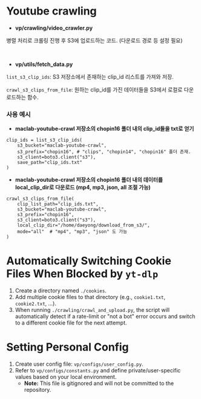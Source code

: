 # Youtube crawling

- **vp/crawling/video_crawler.py**

병렬 처리로 크롤링 진행 후 S3에 업로드하는 코드. (다운로드 경로 등 설정 필요)

<br>

- **vp/utils/fetch_data.py**

`list_s3_clip_ids`: S3 저장소에서 존재하는 clip_id 리스트를 가져와 저장.

`crawl_s3_clips_from_file`: 원하는 clip_id를 가진 데이터들을 S3에서 로컬로 다운로드하는 함수.

### 사용 예시

- **maclab-youtube-crawl 저장소의 chopin16 폴더 내의 clip_id들을 txt로 얻기**
```
clip_ids = list_s3_clip_ids(
    s3_bucket="maclab-youtube-crawl",
    s3_prefix="chopin16", # "clips", "chopin14", "chopin16" 폴더 존재.
    s3_client=boto3.client("s3"),
    save_path="clip_ids.txt"
)
```
- **maclab-youtube-crawl 저장소의 chopin16 폴더 내의 데이터를 local_clip_dir로 다운로드 (mp4, mp3, json, all 조절 가능)**
```
crawl_s3_clips_from_file(
    clip_list_path="clip_ids.txt",
    s3_bucket="maclab-youtube-crawl",
    s3_prefix="chopin16",
    s3_client=boto3.client("s3"),
    local_clip_dir="/home/daeyong/download_from_s3/",
    mode="all"  # "mp4", "mp3", "json" 도 가능
)
```

# Automatically Switching Cookie Files When Blocked by `yt-dlp`

1. Create a directory named `./cookies`.
2. Add multiple cookie files to that directory (e.g., `cookie1.txt`, `cookie2.txt`, ...).
3. When running `./crawling/crawl_and_upload.py`, the script will automatically detect if a rate-limit or "not a bot" error occurs and switch to a different cookie file for the next attempt.

# Setting Personal Config
1. Create user config file: ```vp/configs/user_config.py```.
2. Refer to ```vp/configs/constants.py``` and define private/user-specific values based on your local environment.
   - **Note:** This file is gitignored and will not be committed to the repository.